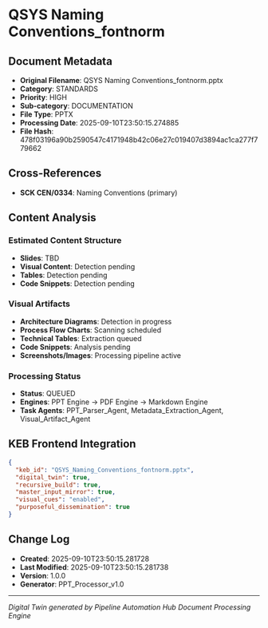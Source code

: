 # QSYS Naming Conventions_fontnorm

## Document Metadata
- **Original Filename**: QSYS Naming Conventions_fontnorm.pptx
- **Category**: STANDARDS
- **Priority**: HIGH
- **Sub-category**: DOCUMENTATION
- **File Type**: PPTX
- **Processing Date**: 2025-09-10T23:50:15.274885
- **File Hash**: 478f03196a90b2590547c4171948b42c06e27c019407d3894ac1ca277f779662

## Cross-References
- **SCK CEN/0334**: Naming Conventions (primary)

## Content Analysis
### Estimated Content Structure
- **Slides**: TBD
- **Visual Content**: Detection pending
- **Tables**: Detection pending
- **Code Snippets**: Detection pending

### Visual Artifacts
- **Architecture Diagrams**: Detection in progress
- **Process Flow Charts**: Scanning scheduled  
- **Technical Tables**: Extraction queued
- **Code Snippets**: Analysis pending
- **Screenshots/Images**: Processing pipeline active

### Processing Status
- **Status**: QUEUED
- **Engines**: PPT Engine → PDF Engine → Markdown Engine
- **Task Agents**: PPT_Parser_Agent, Metadata_Extraction_Agent, Visual_Artifact_Agent

## KEB Frontend Integration
```json
{
  "keb_id": "QSYS_Naming_Conventions_fontnorm.pptx",
  "digital_twin": true,
  "recursive_build": true,
  "master_input_mirror": true,
  "visual_cues": "enabled",
  "purposeful_dissemination": true
}
```

## Change Log
- **Created**: 2025-09-10T23:50:15.281728
- **Last Modified**: 2025-09-10T23:50:15.281738
- **Version**: 1.0.0
- **Generator**: PPT_Processor_v1.0

---
*Digital Twin generated by Pipeline Automation Hub Document Processing Engine*
